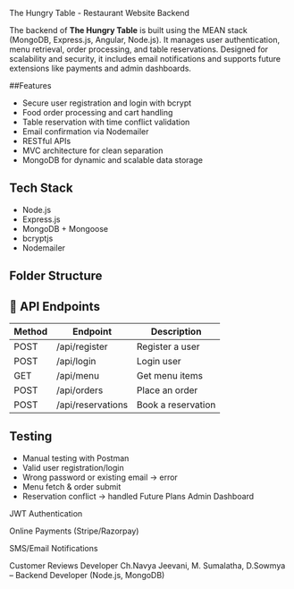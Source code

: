The Hungry Table - Restaurant Website Backend

The backend of **The Hungry Table** is built using the MEAN stack (MongoDB, Express.js, Angular, Node.js). It manages user authentication, menu retrieval, order processing, and table reservations. Designed for scalability and security, it includes email notifications and supports future extensions like payments and admin dashboards.

##Features
-  Secure user registration and login with bcrypt
-  Food order processing and cart handling
-  Table reservation with time conflict validation
-  Email confirmation via Nodemailer
-  RESTful APIs
-  MVC architecture for clean separation
-  MongoDB for dynamic and scalable data storage

##  Tech Stack
- Node.js
- Express.js
- MongoDB + Mongoose
- bcryptjs
- Nodemailer

##  Folder Structure

## 📌 API Endpoints
| Method | Endpoint           | Description               |
|--------|--------------------|---------------------------|
| POST   | /api/register      | Register a user           |
| POST   | /api/login         | Login user                |
| GET    | /api/menu          | Get menu items            |
| POST   | /api/orders        | Place an order            |
| POST   | /api/reservations  | Book a reservation        |

##  Testing
-  Manual testing with Postman
-  Valid user registration/login
-  Wrong password or existing email → error
-  Menu fetch & order submit
-  Reservation conflict → handled
Future Plans
Admin Dashboard

JWT Authentication

Online Payments (Stripe/Razorpay)

SMS/Email Notifications

Customer Reviews
 Developer
Ch.Navya Jeevani, M. Sumalatha, D.Sowmya – Backend Developer (Node.js, MongoDB)
